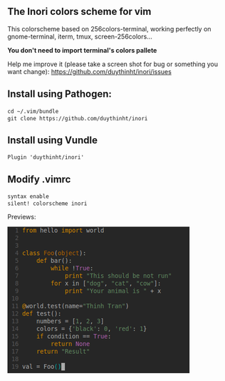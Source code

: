 ## The Inori colors scheme for vim

This colorscheme based on 256colors-terminal, working perfectly on gnome-terminal, iterm, tmux, screen-256colors...

**You don't need to import terminal's colors pallete**

Help me improve it (please take a screen shot for bug or something you want change): https://github.com/duythinht/inori/issues

## Install using Pathogen:

	cd ~/.vim/bundle
	git clone https://github.com/duythinht/inori

## Install using Vundle

	Plugin 'duythinht/inori'

## Modify .vimrc

	syntax enable
	silent! colorscheme inori

Previews:

![Vim Inori](https://raw.githubusercontent.com/duythinht/inori/master/image/preview.png)

